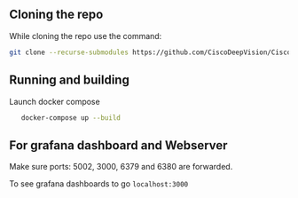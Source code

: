 ## Cloning the repo

While cloning the repo use the command:
```bash
git clone --recurse-submodules https://github.com/CiscoDeepVision/CiscoDeepVision.git
```

## Running  and building

Launch docker compose

 ```bash
    docker-compose up --build
```

## For grafana dashboard and Webserver

Make sure ports: 5002, 3000, 6379 and 6380 are forwarded.

To see grafana dashboards to go
`localhost:3000`
